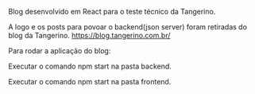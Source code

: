Blog desenvolvido em React para o teste técnico da Tangerino.

A logo e os posts para povoar o backend(json server) foram retiradas do blog da Tangerino.
https://blog.tangerino.com.br/

Para rodar a aplicação do blog:

Executar o comando npm start na pasta backend. 

Executar o comando npm start na pasta frontend.
